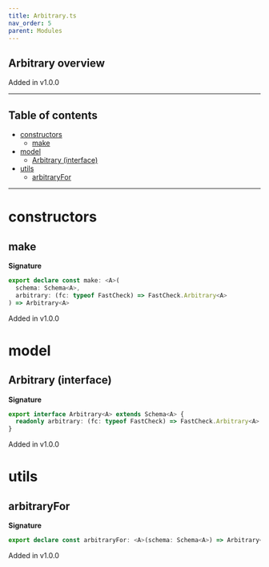 ```yaml
---
title: Arbitrary.ts
nav_order: 5
parent: Modules
---
```


## Arbitrary overview

Added in v1.0.0

---

<h2 class="text-delta">Table of contents</h2>

- [constructors](#constructors)
  - [make](#make)
- [model](#model)
  - [Arbitrary (interface)](#arbitrary-interface)
- [utils](#utils)
  - [arbitraryFor](#arbitraryfor)

---

# constructors

## make

**Signature**

```ts
export declare const make: <A>(
  schema: Schema<A>,
  arbitrary: (fc: typeof FastCheck) => FastCheck.Arbitrary<A>
) => Arbitrary<A>
```

Added in v1.0.0

# model

## Arbitrary (interface)

**Signature**

```ts
export interface Arbitrary<A> extends Schema<A> {
  readonly arbitrary: (fc: typeof FastCheck) => FastCheck.Arbitrary<A>
}
```

Added in v1.0.0

# utils

## arbitraryFor

**Signature**

```ts
export declare const arbitraryFor: <A>(schema: Schema<A>) => Arbitrary<A>
```

Added in v1.0.0
